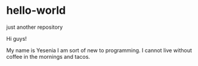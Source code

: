# hello-world
just another repository

Hi guys!

My name is Yesenia I am sort of new to programming.
I cannot live without coffee in the mornings and tacos.
